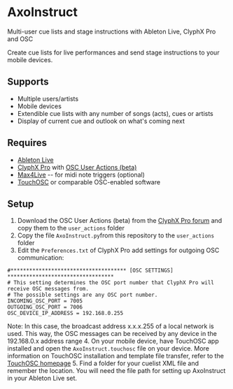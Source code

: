 # AxoInstruct
Multi-user cue lists and stage instructions with Ableton Live, ClyphX Pro and OSC

Create cue lists for live performances and send stage instructions to your mobile devices.

## Supports
* Multiple users/artists
* Mobile devices
* Extendible cue lists with any number of songs (acts), cues or artists
* Display of current cue and outlook on what's coming next

## Requires
* [Ableton Live](https://www.ableton.com/en/live/)
* [ClyphX Pro](https://isotonikstudios.com/product/clyphx-pro/) with [OSC User Actions (beta)](http://forum.nativekontrol.com/thread/3620/beta-osc-output-clyphx-pro)
* [Max4Live](https://www.ableton.com/en/live/max-for-live/) -- for midi note triggers (optional)
* [TouchOSC](https://hexler.net/products/touchosc) or comparable OSC-enabled software

## Setup
1. Download the OSC User Actions (beta) from the [ClyphX Pro forum](http://forum.nativekontrol.com/thread/3620/beta-osc-output-clyphx-pro) and copy them to the `user_actions` folder
2. Copy the file `AxoInstruct.py`from this repository to the `user_actions` folder
3. Edit the `Preferences.txt` of ClyphX Pro add settings for outgoing OSC communication:
```
#************************************* [OSC SETTINGS] **********************************
# This setting determines the OSC port number that ClyphX Pro will receive OSC messages from.
# The possible settings are any OSC port number.
INCOMING_OSC_PORT = 7005
OUTGOING_OSC_PORT = 7006
OSC_DEVICE_IP_ADDRESS = 192.168.0.255
```
Note: In this case, the broadcast address x.x.x.255 of a local network is used. This way, the OSC messages can be received by any device in the 192.168.0.x address range
4. On your mobile device, have TouchOSC app installed and open the `AxoInstruct.touchosc` file on your device. More information on TouchOSC installation and template file transfer, refer to the [TouchOSC homepage](https://hexler.net/products/touchosc)
5. Find a folder for your cuelist XML file and remember the location. You will need the file path for setting up AxoInstruct in your Ableton Live set.
